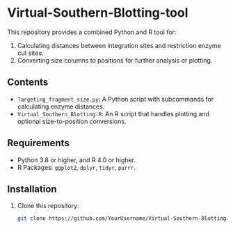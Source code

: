 # Virtual-Southern-Blotting-tool

This repository provides a combined Python and R tool for:
1. Calculating distances between integration sites and restriction enzyme cut sites.
2. Converting size columns to positions for further analysis or plotting.

## Contents
- `Targeting_fragment_size.py`: A Python script with subcommands for calculating enzyme distances.
- `Virtual_Southern_Blotting.R`: An R script that handles plotting and optional size-to-position conversions.

## Requirements
- Python 3.8 or higher, and R 4.0 or higher.
- R Packages: `ggplot2`, `dplyr`, `tidyr`, `purrr`.

## Installation
1. Clone this repository:
   ```bash
   git clone https://github.com/YourUsername/Virtual-Southern-Blotting-tool.git
